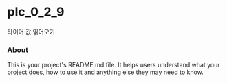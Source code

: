 plc_0_2_9
=========

타이머 값 읽어오기

### About

This is your project's README.md file. It helps users understand what your
project does, how to use it and anything else they may need to know.